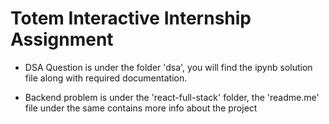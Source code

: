 # Totem Interactive Internship Assignment

- DSA Question is under the folder 'dsa', you will find the ipynb solution file along with required documentation.

- Backend problem is under the 'react-full-stack' folder, the 'readme.me' file under the same contains more info about the project
